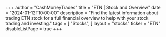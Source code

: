 +++
author = "CashMoneyTrades"
title = "ETN | Stock and Overview"
date = "2024-01-12T10:00:00"
description = "Find the latest information about trading ETN stock for a full financial overview to help with your stock trading and investing."
tags = [
   "Stocks",
]
layout = "stocks"
ticker = "ETN"
disableListPage = true
+++
